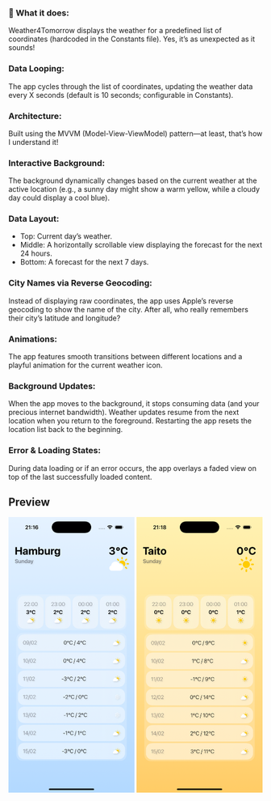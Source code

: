 ### 🙈 What it does:
Weather4Tomorrow displays the weather for a predefined list of coordinates (hardcoded in the Constants file). Yes, it’s as unexpected as it sounds!

### Data Looping:
The app cycles through the list of coordinates, updating the weather data every X seconds (default is 10 seconds; configurable in Constants).
### Architecture:
Built using the MVVM (Model-View-ViewModel) pattern—at least, that’s how I understand it!
### Interactive Background:
The background dynamically changes based on the current weather at the active location (e.g., a sunny day might show a warm yellow, while a cloudy day could display a cool blue).
### Data Layout:
* Top: Current day’s weather.
* Middle: A horizontally scrollable view displaying the forecast for the next 24 hours.
* Bottom: A forecast for the next 7 days.
### City Names via Reverse Geocoding:
Instead of displaying raw coordinates, the app uses Apple’s reverse geocoding to show the name of the city. After all, who really remembers their city’s latitude and longitude?
### Animations:
The app features smooth transitions between different locations and a playful animation for the current weather icon.
### Background Updates:
When the app moves to the background, it stops consuming data (and your precious internet bandwidth). Weather updates resume from the next location when you return to the foreground. Restarting the app resets the location list back to the beginning.
### Error & Loading States:
During data loading or if an error occurs, the app overlays a faded view on top of the last successfully loaded content.
## Preview
<p align="center">
      <img src="https://github.com/advanc3dUA/Weather4Tomorrow/raw/main/Example-1.png" alt= "project Logo" width="250">
      <img src="https://github.com/advanc3dUA/Weather4Tomorrow/raw/main/Example-2.png" alt= "project Logo" width="250">
</p>
